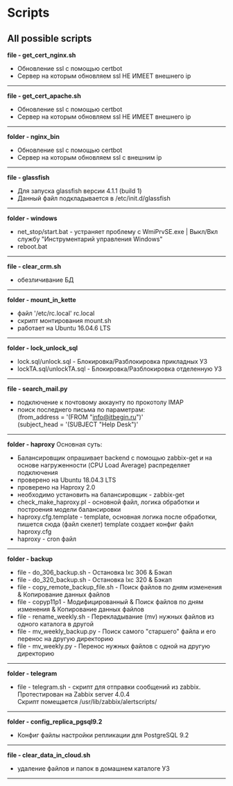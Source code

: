 # Scripts
All possible scripts
---
**file - get_cert_nginx.sh**
- Обновление ssl с помощью certbot
- Сервер на которым обновляем ssl НЕ ИМЕЕТ внешнего ip
---
**file - get_cert_apache.sh**
- Обновление ssl с помощью certbot
- Сервер на которым обновляем ssl НЕ ИМЕЕТ внешнего ip
---
**folder - nginx_bin**
- Обновление ssl с помощью certbot
- Сервер на которым обновляем ssl с внешним ip
---
**file - glassfish**
- Для запуска glassfish версии 4.1.1  (build 1)
- Данный файл подкладывается в /etc/init.d/glassfish 
---
**folder - windows**
- net_stop/start.bat - устраняет проблему с WmiPrvSE.exe | Выкл/Вкл службу "Инструментарий управления Windows"
- reboot.bat
---
**file - clear_crm.sh**
- обезличивание БД 
---
**folder - mount_in_kette**
- файл '/etc/rc.local' rc.local
- скрипт монтирования mount.sh 
- работает на Ubuntu 16.04.6 LTS 
----
**folder - lock_unlock_sql**
- lock.sql/unlock.sql - Блокировка/Разблокировка прикладных УЗ
- lockTA.sql/unlockTA.sql - Блокировка/Разблокировка отделенную УЗ
----
**file - search_mail.py**
- подключение к почтовому аккаунту по прокотолу IMAP
- поиск последнего письма по параметрам: \
(from_address = '(FROM "info@itbegin.ru")' \
(subject_head = '(SUBJECT "Help Desk")'
----
**folder - haproxy**
Основная суть:
- Балансировщик опрашивает backend с помощью zabbix-get и на основе нагруженности (CPU Load Average) распределяет подключения 
- проверено на Ubuntu 18.04.3 LTS
- проверено на Haproxy 2.0 
- необходимо установить на балансировщик - zabbix-get
- check_make_haproxy.pl - основной файл, логика обработки и построения модели балансировки  
- haproxy.cfg.template - template, основная логика после обработки, пишется сюда (файл скелет)
    template создает конфиг файл haproxy.cfg
- haproxy - cron файл 
----
**folder - backup**
 - file - do_306_backup.sh - Остановка lxc 306 & Бэкап
 - file - do_320_backup.sh - Остановка lxc 320 & Бэкап
 - file - copy_remote_backup_file.sh - Поиск файлов по дням изменения & Копирование данных файлов
 - file - copyp11p1 - Модифицированный & Поиск файлов по дням изменения & Копирование данных файлов
 - file - rename_weekly.sh - Перекладывание (mv) нужных файлов из одного каталога в другой
 - file - mv_weekly_backup.py - Поиск самого "старшего" файла и его перенос на другую директорию
 - file - mv_weekly.py - Перенос нужных файлов с одной на другую директорию
 ----
**folder - telegram**
 - file - telegram.sh - скрипт для отправки сообщений из zabbix. \
    Протестирован на Zabbix server 4.0.4 \
    Скрипт помещается /usr/lib/zabbix/alertscripts/ 
----
**folder - config_replica_pgsql9.2**
 - Конфиг файлы настройки репликации для PostgreSQL 9.2
----
**file - clear_data_in_cloud.sh**
- удаление файлов и папок в домашнем каталоге УЗ 
---